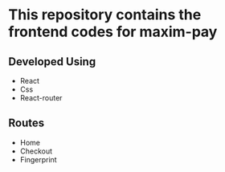# This repository contains the frontend codes for maxim-pay

## Developed Using

- React
- Css
- React-router

## Routes

- Home
- Checkout
- Fingerprint
